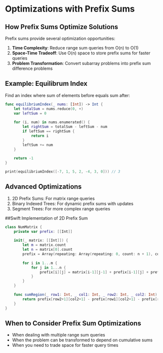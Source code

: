 # Optimizations with Prefix Sums

## How Prefix Sums Optimize Solutions
Prefix sums provide several optimization opportunities:
1. **Time Complexity**: Reduce range sum queries from O(n) to O(1)
2. **Space-Time Tradeoff**: Use O(n) space to store prefix sums for faster queries
3. **Problem Transformation**: Convert subarray problems into prefix sum difference problems

## Example: Equilibrum Index
Find an index where sum of elements before equals sum after:
```swift
func equilibriumIndex(_ nums: [Int]) -> Int {
    let totalSum = nums.reduce(0, +)
    var leftSum = 0
    
    for (i, num) in nums.enumerated() {
        let rightSum = totalSum - leftSum - num
        if leftSum == rightSum {
            return i
        }
        leftSum += num
    }
    
    return -1
}

print(equilibriumIndex([-7, 1, 5, 2, -4, 3, 0])) // 3
```

## Advanced Optimizations
1. 2D Prefix Sums: For matrix range queries
2. Binary Indexed Trees: For dynamic prefix sums with updates
3. Segment Trees: For more complex range queries

  
##Swift Implementation of 2D Prefix Sum
```swift
class NumMatrix {
    private var prefix: [[Int]]
    
    init(_ matrix: [[Int]]) {
        let m = matrix.count
        let n = matrix[0].count
        prefix = Array(repeating: Array(repeating: 0, count: n + 1), count: m + 1)
        
        for i in 1...m {
            for j in 1...n {
                prefix[i][j] = matrix[i-1][j-1] + prefix[i-1][j] + prefix[i][j-1] - prefix[i-1][j-1]
            }
        }
    }
    
    func sumRegion(_ row1: Int, _ col1: Int, _ row2: Int, _ col2: Int) -> Int {
        return prefix[row2+1][col2+1] - prefix[row1][col2+1] - prefix[row2+1][col1] + prefix[row1][col1]
    }
}
```

## When to Consider Prefix Sum Optimizations
- When dealing with multiple range sum queries
- When the problem can be transformed to depend on cumulative sums
- When you need to trade space for faster query times

